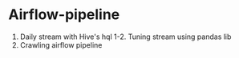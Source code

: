 # Airflow-pipeline

1. Daily stream with Hive's hql
  1-2. Tuning stream using pandas lib 
3. Crawling airflow pipeline

   
